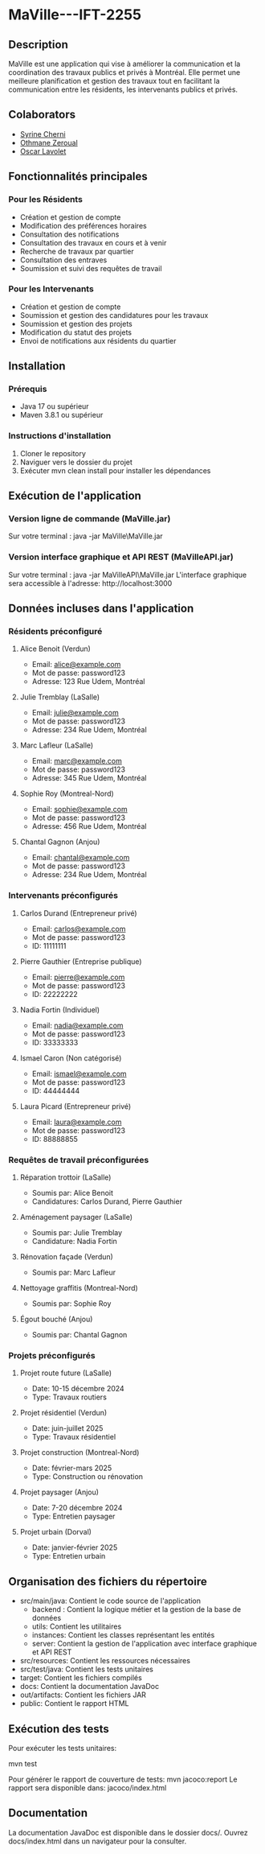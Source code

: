 # MaVille---IFT-2255

## Description
MaVille est une application qui vise à améliorer la communication et la coordination des travaux publics et privés à Montréal. Elle permet une meilleure planification et gestion des travaux tout en facilitant la communication entre les résidents, les intervenants publics et privés.

## Colaborators
 - [Syrine Cherni](https://github.com/syswasy)
 - [Othmane Zeroual](https://github.com/othmane-zer)
 - [Oscar Lavolet](https://github.com/Gelehead)


## Fonctionnalités principales

### Pour les Résidents
- Création et gestion de compte
- Modification des préférences horaires
- Consultation des notifications
- Consultation des travaux en cours et à venir
- Recherche de travaux par quartier
- Consultation des entraves
- Soumission et suivi des requêtes de travail

### Pour les Intervenants
- Création et gestion de compte
- Soumission et gestion des candidatures pour les travaux
- Soumission et gestion des projets
- Modification du statut des projets
- Envoi de notifications aux résidents du quartier

## Installation

### Prérequis
- Java 17 ou supérieur
- Maven 3.8.1 ou supérieur

### Instructions d'installation
1. Cloner le repository
2. Naviguer vers le dossier du projet
3. Exécuter mvn clean install pour installer les dépendances

## Exécution de l'application

### Version ligne de commande (MaVille.jar)
Sur votre terminal : 
java -jar MaVille\MaVille.jar


### Version interface graphique et API REST (MaVilleAPI.jar)
Sur votre terminal : 
java -jar MaVilleAPI\MaVille.jar
L'interface graphique sera accessible à l'adresse: http://localhost:3000

## Données incluses dans l'application

### Résidents préconfiguré
1. Alice Benoit (Verdun)
   - Email: alice@example.com
   - Mot de passe: password123
   - Adresse: 123 Rue Udem, Montréal

2. Julie Tremblay (LaSalle)
   - Email: julie@example.com
   - Mot de passe: password123
   - Adresse: 234 Rue Udem, Montréal

3. Marc Lafleur (LaSalle)
   - Email: marc@example.com
   - Mot de passe: password123
   - Adresse: 345 Rue Udem, Montréal

4. Sophie Roy (Montreal-Nord)
   - Email: sophie@example.com
   - Mot de passe: password123
   - Adresse: 456 Rue Udem, Montréal

5. Chantal Gagnon (Anjou)
   - Email: chantal@example.com
   - Mot de passe: password123
   - Adresse: 234 Rue Udem, Montréal

### Intervenants préconfigurés
1. Carlos Durand (Entrepreneur privé)
   - Email: carlos@example.com
   - Mot de passe: password123
   - ID: 11111111

2. Pierre Gauthier (Entreprise publique)
   - Email: pierre@example.com
   - Mot de passe: password123
   - ID: 22222222

3. Nadia Fortin (Individuel)
   - Email: nadia@example.com
   - Mot de passe: password123
   - ID: 33333333

4. Ismael Caron (Non catégorisé)
   - Email: ismael@example.com
   - Mot de passe: password123
   - ID: 44444444

5. Laura Picard (Entrepreneur privé)
   - Email: laura@example.com
   - Mot de passe: password123
   - ID: 88888855

### Requêtes de travail préconfigurées
1. Réparation trottoir (LaSalle)
   - Soumis par: Alice Benoit
   - Candidatures: Carlos Durand, Pierre Gauthier

2. Aménagement paysager (LaSalle)
   - Soumis par: Julie Tremblay
   - Candidature: Nadia Fortin

3. Rénovation façade (Verdun)
   - Soumis par: Marc Lafleur

4. Nettoyage graffitis (Montreal-Nord)
   - Soumis par: Sophie Roy

5. Égout bouché (Anjou)
   - Soumis par: Chantal Gagnon

### Projets préconfigurés
1. Projet route future (LaSalle)
   - Date: 10-15 décembre 2024
   - Type: Travaux routiers

2. Projet résidentiel (Verdun)
   - Date: juin-juillet 2025
   - Type: Travaux résidentiel

3. Projet construction (Montreal-Nord)
   - Date: février-mars 2025
   - Type: Construction ou rénovation

4. Projet paysager (Anjou)
   - Date: 7-20 décembre 2024
   - Type: Entretien paysager

5. Projet urbain (Dorval)
   - Date: janvier-février 2025
   - Type: Entretien urbain

## Organisation des fichiers du répertoire

- src/main/java: Contient le code source de l'application
  - backend : Contient la logique métier et la gestion de la base de données
  - utils: Contient les utilitaires
  - instances: Contient les classes représentant les entités
  - server: Contient la gestion de l'application avec interface graphique et API REST
- src/resources: Contient les ressources nécessaires
- src/test/java: Contient les tests unitaires
- target: Contient les fichiers compilés
- docs: Contient la documentation JavaDoc
- out/artifacts: Contient les fichiers JAR
- public: Contient le rapport HTML

## Exécution des tests
Pour exécuter les tests unitaires:

mvn test

Pour générer le rapport de couverture de tests:
mvn jacoco:report
Le rapport sera disponible dans:  jacoco/index.html

## Documentation
La documentation JavaDoc est disponible dans le dossier docs/. Ouvrez docs/index.html dans un navigateur pour la consulter.